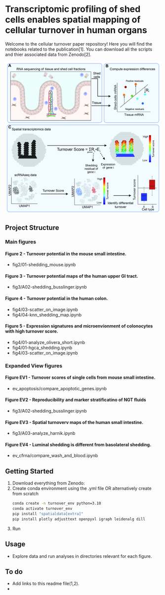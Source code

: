 # Transcriptomic profiling of shed cells enables spatial mapping of cellular turnover in human organs

Welcome to the cellular turnover paper repository! Here you will find the notebooks related to the publication[1]. You can download all the scripts and thier associated data from Zenodo[2].

![Figure1](Fig1.jpg)

## Project Structure
### Main figures
#### Figure 2 - Turnover potential in the mouse small intestine.
- fig2/01-shedding_mouse.ipynb
#### Figure 3 - Turnover potential maps of the human upper GI tract.
- fig3/A02-shedding_busslinger.ipynb
#### Figure 4 - Turnover potential in the human colon. 
- fig4/03-scatter_on_image.ipynb
- fig4/04-knn_shedding_map.ipynb
#### Figure 5 - Expression signatures and microenvionment of colonocytes with high turnover score.
- fig4/01-analyze_olivera_short.ipynb
- fig4/01-hgca_shedding.ipynb
- fig4/03-scatter_on_image.ipynb

### Expanded View figures
#### Figure EV1 - Turnover scores of single cells from mouse small intestine.
- ev_apoptosis/compare_apoptotic_genes.ipynb
#### Figure EV2 - Reproducibility and marker stratificatino of NGT fluids
- fig3/A02-shedding_busslinger.ipynb
#### Figure EV3 - Spatial turnoverv maps of the human small intestine. 
- fig3/A03-analyze_harnik.ipynb
#### Figure EV4 - Luminal shedding is different from basolateral shedding. 
- ev_cfrna/compare_wash_and_blood.ipynb

## Getting Started
1. Download everything from Zenodo:
2. Create conda environment using the .yml file OR alternatively create from scratch
    ```bash
    conda create -n turnover_env python=3.10
    conda activate turnover_env
    pip install "spatialdata[extra]"
    pip install plotly adjusttext openpyxl igraph leidenalg dill
    ```
3. Run

## Usage

- Explore data and run analyses in directories relevant for each figure.

## To do
- Add links to this readme file(1,2).
- 

